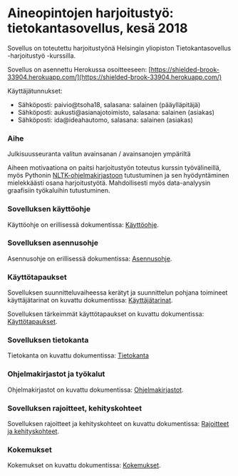 # Aineopintojen harjoitustyö: tietokantasovellus, kesä 2018

Sovellus on toteutettu harjoitustyönä Helsingin yliopiston Tietokantasovellus -harjoitustyö -kurssilla.  

Sovellus on asennettu Herokussa osoitteeseen: [https://shielded-brook-33904.herokuapp.com/](https://shielded-brook-33904.herokuapp.com/)

Käyttäjätunnukset: 
* Sähköposti: paivio@tsoha18, salasana: salainen (pääylläpitäjä)
* Sähköposti: aukusti@asianajotoimisto, salasana: salainen (asiakas)
* Sähköposti: ida@ideahautomo, salasana: salainen (asiakas)

### Aihe

Julkisuusseuranta valitun avainsanan / avainsanojen ympäriltä

Aiheen motivaationa on  paitsi harjoitustyön toteutus kurssin työvälineillä, myös Pythonin [NLTK-ohjelmakirjastoon](https://www.nltk.org/) 
tutustuminen ja sen hyödyntäminen mielekkäästi osana harjoitustyötä. Mahdollisesti myös data-analyysin graafisiin työkaluihin tutustuminen. 

### Sovelluksen käyttöohje

Käyttöohje on erillisessä dokumentissa: [Käyttöohje](./documentation/kayttoohje.md).

### Sovelluksen asennusohje

Asennusohje on erillisessä dokumentissa: [Asennusohje](./documentation/asennusohje.md).

### Käyttötapaukset

Sovelluksen suunnitteluvaiheessa kerätyt ja suunnittelun pohjana toimineet käyttäjätarinat on kuvattu dokumentissa: [Käyttäjätarinat](./documentation/kayttajatarinat.md). 

Sovelluksen tärkeimmät käyttötapaukset on kuvattu dokumentissa: [Käyttötapaukset](./documentation/kayttotapaukset.md).

### Sovelluksen tietokanta

Tietokanta on kuvattu dokumentissa: [Tietokanta](./documentation/tietokanta.md)

### Ohjelmakirjastot ja työkalut

Ohjelmakirjastot on kuvattu dokumentissa: [Ohjelmakirjastot](./documentation/ohjelmakirjastot.md).

### Sovelluksen rajoitteet, kehityskohteet

Sovelluksen rajoitteet ja kehityskohteet on kuvattu dokumentissa: [Rajoitteet ja kehityskohteet](./documentation/kehityskohteet.md).

### Kokemukset

Kokemukset on kuvattu dokumentissa: [Kokemukset](./documentation/kokemukset.md).